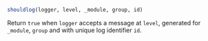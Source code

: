 ```julia
shouldlog(logger, level, _module, group, id)
```

Return `true` when `logger` accepts a message at `level`, generated for `_module`, `group` and with unique log identifier `id`.
